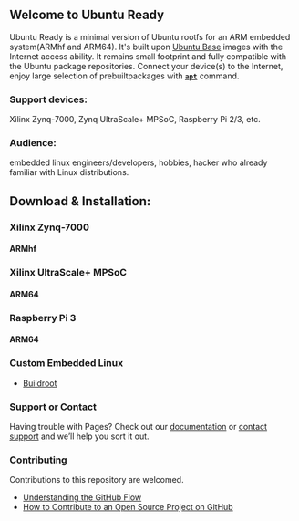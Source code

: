 ## Welcome to Ubuntu Ready

Ubuntu Ready is a minimal version of Ubuntu rootfs for an ARM embedded system(ARMhf and ARM64). It's built upon [Ubuntu Base](https://wiki.ubuntu.com/Base/) images with the Internet access ability. It remains small footprint and fully compatible with the Ubuntu package repositories. 
Connect your device(s) to the Internet, enjoy large selection of prebuiltpackages with **[`apt`](https://www.raspberrypi.org/documentation/linux/software/apt.md)** command.

### Support devices:
Xilinx Zynq-7000, Zynq UltraScale+ MPSoC, Raspberry Pi 2/3, etc.

### Audience: 
embedded linux engineers/developers, hobbies, hacker who already familiar with Linux distributions.

## Download & Installation: 

### Xilinx Zynq-7000
#### ARMhf

### Xilinx UltraScale+ MPSoC
#### ARM64

### Raspberry Pi 3
#### ARM64



### Custom Embedded Linux

* [Buildroot](https://buildroot.org/)

### Support or Contact

Having trouble with Pages? Check out our [documentation](https://help.github.com/categories/github-pages-basics/) or [contact support](https://github.com/contact) and we’ll help you sort it out.

### Contributing
Contributions to this repository are welcomed.
* [Understanding the GitHub Flow](https://guides.github.com/introduction/flow/)
* [How to Contribute to an Open Source Project on GitHub](https://egghead.io/courses/how-to-contribute-to-an-open-source-project-on-github)
